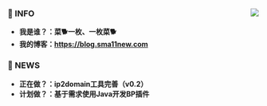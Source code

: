 ### 🎈 INFO            <img align="right" src="https://github-readme-stats.vercel.app/api?username=Sma11New&show_icons=true&theme=radical">
-  **我是谁？：菜🐕一枚、一枚菜🐕**   
-  **我的博客：https://blog.sma11new.com**

### 🎈 NEWS
-  **正在做？：ip2domain工具完善（v0.2）**
-  **计划做？：基于需求使用Java开发BP插件**



